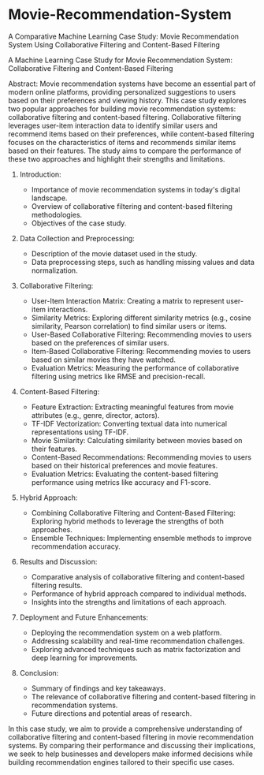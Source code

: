 # Movie-Recommendation-System
A Comparative Machine Learning Case Study: Movie Recommendation System Using Collaborative Filtering and Content-Based Filtering

 A Machine Learning Case Study for Movie Recommendation System: Collaborative Filtering and Content-Based Filtering

Abstract:
Movie recommendation systems have become an essential part of modern online platforms, providing personalized suggestions to users based on their preferences and viewing history. This case study explores two popular approaches for building movie recommendation systems: collaborative filtering and content-based filtering. Collaborative filtering leverages user-item interaction data to identify similar users and recommend items based on their preferences, while content-based filtering focuses on the characteristics of items and recommends similar items based on their features. The study aims to compare the performance of these two approaches and highlight their strengths and limitations.

1. Introduction:
   - Importance of movie recommendation systems in today's digital landscape.
   - Overview of collaborative filtering and content-based filtering methodologies.
   - Objectives of the case study.

2. Data Collection and Preprocessing:
   - Description of the movie dataset used in the study.
   - Data preprocessing steps, such as handling missing values and data normalization.

3. Collaborative Filtering:
   - User-Item Interaction Matrix: Creating a matrix to represent user-item interactions.
   - Similarity Metrics: Exploring different similarity metrics (e.g., cosine similarity, Pearson correlation) to find similar users or items.
   - User-Based Collaborative Filtering: Recommending movies to users based on the preferences of similar users.
   - Item-Based Collaborative Filtering: Recommending movies to users based on similar movies they have watched.
   - Evaluation Metrics: Measuring the performance of collaborative filtering using metrics like RMSE and precision-recall.

4. Content-Based Filtering:
   - Feature Extraction: Extracting meaningful features from movie attributes (e.g., genre, director, actors).
   - TF-IDF Vectorization: Converting textual data into numerical representations using TF-IDF.
   - Movie Similarity: Calculating similarity between movies based on their features.
   - Content-Based Recommendations: Recommending movies to users based on their historical preferences and movie features.
   - Evaluation Metrics: Evaluating the content-based filtering performance using metrics like accuracy and F1-score.

5. Hybrid Approach:
   - Combining Collaborative Filtering and Content-Based Filtering: Exploring hybrid methods to leverage the strengths of both approaches.
   - Ensemble Techniques: Implementing ensemble methods to improve recommendation accuracy.

6. Results and Discussion:
   - Comparative analysis of collaborative filtering and content-based filtering results.
   - Performance of hybrid approach compared to individual methods.
   - Insights into the strengths and limitations of each approach.

7. Deployment and Future Enhancements:
   - Deploying the recommendation system on a web platform.
   - Addressing scalability and real-time recommendation challenges.
   - Exploring advanced techniques such as matrix factorization and deep learning for improvements.

8. Conclusion:
   - Summary of findings and key takeaways.
   - The relevance of collaborative filtering and content-based filtering in recommendation systems.
   - Future directions and potential areas of research.

In this case study, we aim to provide a comprehensive understanding of collaborative filtering and content-based filtering in movie recommendation systems. By comparing their performance and discussing their implications, we seek to help businesses and developers make informed decisions while building recommendation engines tailored to their specific use cases.
